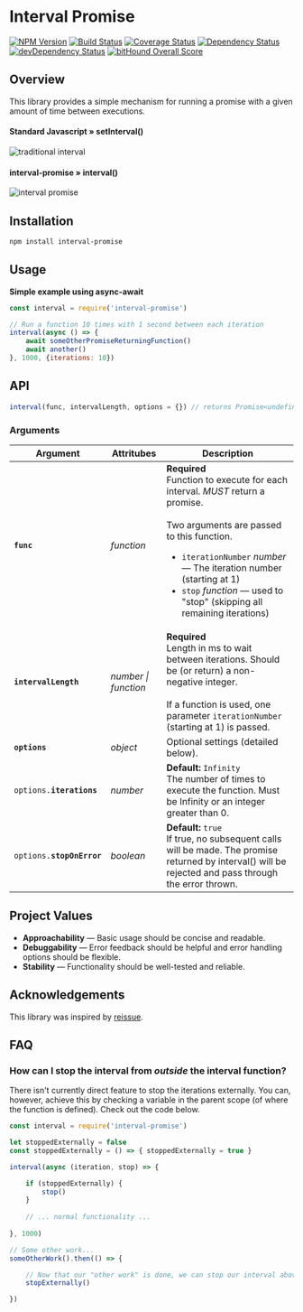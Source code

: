 # Interval Promise

[![NPM Version](https://img.shields.io/npm/v/interval-promise.svg)](https://npmjs.org/package/interval-promise)
[![Build Status](https://travis-ci.org/andyfleming/interval-promise.svg?branch=master)](https://travis-ci.org/andyfleming/interval-promise)
[![Coverage Status](https://coveralls.io/repos/github/andyfleming/interval-promise/badge.svg?branch=master)](https://coveralls.io/github/andyfleming/interval-promise?branch=master)
[![Dependency Status](https://david-dm.org/andyfleming/interval-promise.svg)](https://david-dm.org/andyfleming/interval-promise)
[![devDependency Status](https://david-dm.org/andyfleming/interval-promise/dev-status.svg)](https://david-dm.org/andyfleming/interval-promise#info=devDependencies)
[![bitHound Overall Score](https://www.bithound.io/github/andyfleming/interval-promise/badges/score.svg)](https://www.bithound.io/github/andyfleming/interval-promise)

## Overview

This library provides a simple mechanism for running a promise with a given amount of time between executions.

#### Standard Javascript » setInterval()

![traditional interval](https://user-images.githubusercontent.com/721038/33246371-9d0a6e56-d2c8-11e7-9787-cd67354c9f38.png)

#### interval-promise » interval()

![interval promise](https://user-images.githubusercontent.com/721038/33246370-9cf05a20-d2c8-11e7-816c-744ee6b5a094.png)


## Installation

```bash
npm install interval-promise
```

## Usage

**Simple example using async-await**

```javascript
const interval = require('interval-promise')

// Run a function 10 times with 1 second between each iteration
interval(async () => {
    await someOtherPromiseReturningFunction()
    await another()
}, 1000, {iterations: 10})
```

## API

```javascript
interval(func, intervalLength, options = {}) // returns Promise<undefined>
```

### Arguments

<table>
    <thead>
        <tr>
            <th>Argument</th>
            <th>Attritubes</th>
            <th>Description</th>
        </tr>
    </thead>
    <tbody>
        <tr>
            <td><code><b>func</b></code></td>
            <td><i>function</i></td>
            <td><b>Required</b><br>Function to execute for each interval. <i>MUST</i> return a promise.<br><br>Two arguments are passed to this function.
                <ul>
                    <li><code>iterationNumber</code> <i>number</i> — The iteration number (starting at 1)</li>
                    <li><code>stop</code> <i>function</i> — used to "stop" (skipping all remaining iterations)</li>
                </ul>
            </td>
        </tr>
        <tr>
            <td><code><b>intervalLength</b></code></td>
            <td><i>number | function</i></td>
            <td><b>Required</b><br>Length in ms to wait between iterations. Should be (or return) a non-negative integer.<br><br>If a function is used, one parameter <code>iterationNumber</code> (starting at 1) is passed.</td>
        </tr>
        <tr>
            <td><code><b>options</b></code></td>
            <td><i>object</i></td>
            <td>Optional settings (detailed below).
        <tr>
            <td><code>options.<b>iterations</b></code></td>
            <td><i>number</i></td>
            <td><b>Default: </b><code>Infinity</code><br>The number of times to execute the function. Must be Infinity or an integer greater than 0.</td>
        </tr>
        <tr>
            <td><code>options.<b>stopOnError</b></code></td>
            <td><i>boolean</i></td>
            <td><b>Default: </b><code>true</code><br>If true, no subsequent calls will be made. The promise returned by interval() will be rejected and pass through the error thrown.</td> 
        </tr>
    </tbody>
</table>

## Project Values

* **Approachability** — Basic usage should be concise and readable.
* **Debuggability** — Error feedback should be helpful and error handling options should be flexible.
* **Stability** — Functionality should be well-tested and reliable.

## Acknowledgements

This library was inspired by [reissue](https://github.com/DonutEspresso/reissue).

## FAQ

### How can I stop the interval from _outside_ the interval function?

There isn't currently direct feature to stop the iterations externally. You can, however, achieve this by checking a variable in the parent scope (of where the function is defined). Check out the code below.

```js
const interval = require('interval-promise')

let stoppedExternally = false
const stoppedExternally = () => { stoppedExternally = true }

interval(async (iteration, stop) => {

    if (stoppedExternally) {
        stop()
    }
    
    // ... normal functionality ...
    
}, 1000)

// Some other work...
someOtherWork().then(() => {

    // Now that our "other work" is done, we can stop our interval above with:
    stopExternally()

})
```
